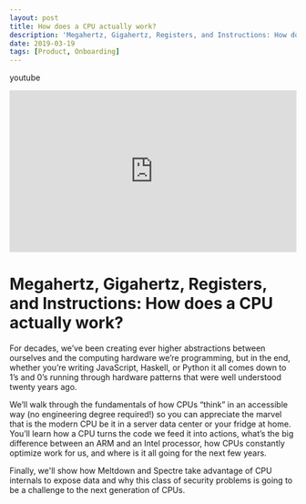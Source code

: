 ```yaml
---
layout: post
title: How does a CPU actually work?
description: 'Megahertz, Gigahertz, Registers, and Instructions: How does a CPU actually work?'
date: 2019-03-19
tags: [Product, Onboarding]
---
```


youtube 

<p><iframe src="https://www.youtube.com/embed/0Rnjq20fhUc" loading="lazy" frameborder="0" style="width: 100%; aspect-ratio: 16 / 9;" webkitallowfullscreen mozallowfullscreen allowfullscreen> </iframe></p>

# Megahertz, Gigahertz, Registers, and Instructions: How does a CPU actually work?

For decades, we’ve been creating ever higher abstractions between ourselves and the computing hardware we’re programming, 
but in the end, whether you’re writing JavaScript, Haskell, or Python it all comes down to 1’s and 0’s running through 
hardware patterns that were well understood twenty years ago.

We’ll walk through the fundamentals of how CPUs “think” in an accessible way (no engineering degree required!) so you 
can appreciate the marvel that is the modern CPU be it in a server data center or your fridge at home. You’ll learn how 
a CPU turns the code we feed it into actions, what’s the big difference between an ARM and an Intel processor, how CPUs 
constantly optimize work for us, and where is it all going for the next few years.

Finally, we'll show how Meltdown and Spectre take advantage of CPU internals to expose data and why this class of 
security problems is going to be a challenge to the next generation of CPUs.